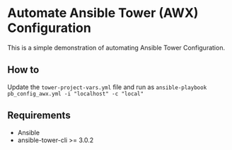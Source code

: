 # Automate Ansible Tower (AWX) Configuration

This is a simple demonstration of automating Ansible Tower Configuration.

## How to

Update the `tower-project-vars.yml` file and run as `ansible-playbook pb_config_awx.yml -i "localhost" -c "local"`

## Requirements

* Ansible
* ansible-tower-cli >= 3.0.2

